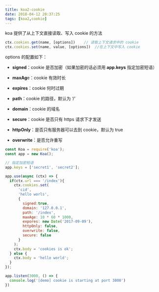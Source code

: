 ```yaml
---
title: koa2-cookie
date: 2018-04-12 20:37:25
tags: [koa2,cookie]
---
```


koa 提供了从上下文直接读取、写入 cookie 的方法 

```javascript
ctx.cookies.get(name, [options])	// 读取上下文请求中的 cookie
ctx.cookies.set(name, value, [options])	 //在上下文中写入 cookie
```

options 的配置如下：

- **signed**：cookie      是否加密（如果加密的话必须用 **app.keys** 指定加密短语）
- **maxAg**e：cookie 有效时长
- **expires**：cookie 何时过期
- **path**：cookie 的路径，默认为 ‘/’
- **domain**：cookie 的域名
- **secure**：cookie 是否只有 https      请求下才发送
- **httpOnly**：是否只有服务器可以去到      cookie，默认为 true

- **overwrite**：是否允许重写

```javascript
const Koa = require('koa');
const app = new Koa();

// 指定加密短语
app.keys = ['secret1', 'secret2'];

app.use(async (ctx) => {
  if(ctx.url === '/index'){
    ctx.cookies.set(
      'cid',
      'hello worls',
      {
        signed:true,
        domain: '127.0.0.1',
        path: '/index',
        maxAge: 10 * 60 * 1000,
        expores: new Date('2017-09-09'),
        httpOnly: false,
        overwrite: false,
        secure: false
      }
    );
    ctx.body = 'cookies is ok';
  } else {
    ctx.body = 'hello world';
  }
});

app.listen(3000, () => {
  console.log('[demo] cookie is starting at port 3000')
})

```


